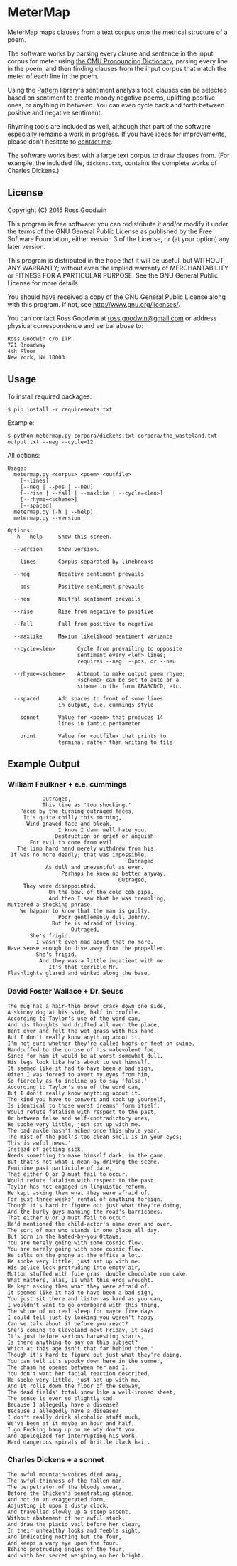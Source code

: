 # MeterMap

MeterMap maps clauses from a text corpus onto the metrical structure of a poem.

The software works by parsing every clause and sentence in the input corpus for meter using [the CMU Pronouncing Dictionary](http://www.speech.cs.cmu.edu/cgi-bin/cmudict), parsing every line in the poem, and then finding clauses from the input corpus that match the meter of each line in the poem.

Using the [Pattern](http://www.clips.ua.ac.be/pages/pattern) library's sentiment analysis tool, clauses can be selected based on sentiment to create moody negative poems, uplifting positive ones, or anything in between. You can even cycle back and forth between positive and negative sentiment.

Rhyming tools are included as well, although that part of the software especially remains a work in progress. If you have ideas for improvements, please don't hesitate to [contact me](mailto:ross.goodwin@gmail.com).

The software works best with a large text corpus to draw clauses from. (For example, the included file, `dickens.txt`, contains the complete works of Charles Dickens.)


## License

Copyright (C) 2015  Ross Goodwin

This program is free software: you can redistribute it and/or modify
it under the terms of the GNU General Public License as published by
the Free Software Foundation, either version 3 of the License, or
(at your option) any later version.

This program is distributed in the hope that it will be useful,
but WITHOUT ANY WARRANTY; without even the implied warranty of
MERCHANTABILITY or FITNESS FOR A PARTICULAR PURPOSE.  See the
GNU General Public License for more details.

You should have received a copy of the GNU General Public License
along with this program.  If not, see <http://www.gnu.org/licenses/>.

You can contact Ross Goodwin at ross.goodwin@gmail.com or address 
physical correspondence and verbal abuse to:

	Ross Goodwin c/o ITP
	721 Broadway
	4th Floor
	New York, NY 10003

## Usage

To install required packages:

`$ pip install -r requirements.txt`

Example:

`$ python metermap.py corpora/dickens.txt corpora/the_wasteland.txt output.txt --neg --cycle=12`

All options:

	Usage:
	  metermap.py <corpus> <poem> <outfile> 
	    [--lines]
	    [--neg | --pos | --neu]
	    [--rise | --fall | --maxlike | --cycle=<len>]
	    [--rhyme=<scheme>]
	    [--spaced]
	  metermap.py (-h | --help)
	  metermap.py --version

	Options:
	  -h --help     Show this screen.

	  --version     Show version.

	  --lines       Corpus separated by linebreaks

	  --neg         Negative sentiment prevails

	  --pos         Positive sentiment prevails

	  --neu         Neutral sentiment prevails

	  --rise        Rise from negative to positive

	  --fall        Fall from positive to negative

	  --maxlike     Maxium likelihood sentiment variance

	  --cycle=<len>       Cycle from prevailing to opposite
	                      sentiment every <len> lines;
	                      requires --neg, --pos, or --neu

	  --rhyme=<scheme>    Attempt to make output poem rhyme;
	                      <scheme> can be set to auto or a
	                      scheme in the form ABABCDCD, etc.
	  
	  --spaced      Add spaces to front of some lines
	                in output, e.e. cummings style

	    sonnet      Value for <poem> that produces 14
	                lines in iambic pentameter

	    print       Value for <outfile> that prints to
	                terminal rather than writing to file

## Example Output

### William Faulkner + e.e. cummings

	           Outraged,
	           This time as 'too shocking.'
	    Paced by the turning outraged faces,
	     It's quite chilly this morning,
	      Wind-gnawed face and bleak,
	                I know I damn well hate you.
	               Destruction or grief or anguish:
	       For evil to come from evil.
	   The limp hard hand merely withdrew from his,
	 It was no more deadly; that was impossible.
	                                      Outraged,
	            As dull and uneventful as ever.
	                 Perhaps he knew no better anyway,
	                                   Outraged,
	     They were disappointed.
	             On the bowl of the cold cob pipe.
	             And then I saw that he was trembling,
	Muttered a shocking phrase.
	    We happen to know that the man is guilty.
	                Poor gentlemanly dull Johnny.
	              But he is afraid of living,
	                    Outraged,
	       She's frigid.
	         I wasn't even mad about that no more.
	Have sense enough to dive away from the propeller.
	         She's frigid.
	          And they was a little impatient with me.
	             It's that terrible Mr.
	Flashlights glared and winked along the base.

### David Foster Wallace + Dr. Seuss

	The mug has a hair-thin brown crack down one side,
	A skinny dog at his side, half in profile.
	According to Taylor's use of the word can,
	And his thoughts had drifted all over the place,
	Bent over and felt the wet grass with his hand.
	But I don't really know anything about it.
	I'm not sure whether they're called hoofs or feet on swine.
	Handcuffed to the corpse of his malevolent foe,
	Since for him it would be at worst somewhat dull.
	His legs look like he's about to wet himself.
	It seemed like it had to have been a bad sign,
	Often I was forced to avert my eyes from him,
	So fiercely as to incline us to say 'false.'
	According to Taylor's use of the word can,
	But I don't really know anything about it.
	The kind you have to convert and cook up yourself,
	Is identical to those worst dreams' form itself:
	Would refute fatalism with respect to the past,
	Or between false and self-contradictory ones,
	He spoke very little, just sat up with me.
	The bad ankle hasn't ached once this whole year.
	The mist of the pool's too-clean smell is in your eyes;
	This is awful news.'
	Instead of getting sick,
	Needs something to make himself dark, in the game.
	But that's not what I mean by driving the scene.
	Feminine past participle of dare,
	That either Q or Q must fail to occur.
	Would refute fatalism with respect to the past,
	Taylor has not engaged in linguistic reform.
	He kept asking them what they were afraid of.
	For just three weeks' rental of anything foreign.
	Though it's hard to figure out just what they're doing,
	And the burly guys manning the road's barricades.
	That either Q or Q must fail to occur.
	He'd mentioned the child-actor's name over and over.
	The sort of man who stands in one place all day.
	But born in the hated-by-you Ottawa,
	You are merely going with some cosmic flow.
	You are merely going with some cosmic flow.
	He talks on the phone at the office a lot.
	He spoke very little, just sat up with me.
	His police lock protruding into empty air,
	Mutton stuffed with foie gras, double chocolate rum cake.
	What matters, alas, is what this eros wrought.
	He kept asking them what they were afraid of.
	It seemed like it had to have been a bad sign,
	You just sit there and listen as hard as you can,
	I wouldn't want to go overboard with this thing,
	The whine of no real sleep for maybe five days,
	I could tell just by looking you weren't happy.
	Can we talk about it before you react?
	She's coming to Cleveland next Friday, it says.
	It's just before serious harvesting starts,
	Is there anything to say on this subject?
	Which at this age isn't that far behind them.'
	Though it's hard to figure out just what they're doing,
	You can tell it's spooky down here in the summer,
	The chasm he opened between her and I.
	You don't want her facial reaction described.
	He spoke very little, just sat up with me.
	And it rolls down the floor of the subway,
	The dead fields' total snow like a well-ironed sheet,
	The sense is ever so slightly sad.
	Because I allegedly have a disease?
	Because I allegedly have a disease?
	I don't really drink alcoholic stuff much,
	We've been at it maybe an hour and half,
	I go Fucking hang up on me why don't you,
	And apologized for interrupting his work,
	Hard dangerous spirals of brittle black hair.

### Charles Dickens + a sonnet

	The awful mountain-voices died away,
	The awful thinness of the fallen man,
	The perpetrator of the bloody smear,
	Before the Chicken's penetrating glance,
	And not in an exaggerated form,
	Adjusting it upon a dusty clock,
	And travelled slowly up a steep ascent.
	Without abatement of her awful stock,
	And draw the placid veil before her clear,
	In their unhealthy looks and feeble sight,
	And indicating nothing but the four,
	And keeps a wary eye upon the four.
	Behind protruding angles of the four,
	And with her secret weighing on her bright.